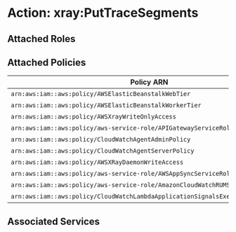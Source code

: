 # Action: xray:PutTraceSegments

## Attached Roles

## Attached Policies

| Policy ARN | Policy Name |
|------------|-------------|
| `arn:aws:iam::aws:policy/AWSElasticBeanstalkWebTier` | [AWSElasticBeanstalkWebTier](../policies.md#awselasticbeanstalkwebtier) |
| `arn:aws:iam::aws:policy/AWSElasticBeanstalkWorkerTier` | [AWSElasticBeanstalkWorkerTier](../policies.md#awselasticbeanstalkworkertier) |
| `arn:aws:iam::aws:policy/AWSXrayWriteOnlyAccess` | [AWSXrayWriteOnlyAccess](../policies.md#awsxraywriteonlyaccess) |
| `arn:aws:iam::aws:policy/aws-service-role/APIGatewayServiceRolePolicy` | [APIGatewayServiceRolePolicy](../policies.md#apigatewayservicerolepolicy) |
| `arn:aws:iam::aws:policy/CloudWatchAgentAdminPolicy` | [CloudWatchAgentAdminPolicy](../policies.md#cloudwatchagentadminpolicy) |
| `arn:aws:iam::aws:policy/CloudWatchAgentServerPolicy` | [CloudWatchAgentServerPolicy](../policies.md#cloudwatchagentserverpolicy) |
| `arn:aws:iam::aws:policy/AWSXRayDaemonWriteAccess` | [AWSXRayDaemonWriteAccess](../policies.md#awsxraydaemonwriteaccess) |
| `arn:aws:iam::aws:policy/aws-service-role/AWSAppSyncServiceRolePolicy` | [AWSAppSyncServiceRolePolicy](../policies.md#awsappsyncservicerolepolicy) |
| `arn:aws:iam::aws:policy/aws-service-role/AmazonCloudWatchRUMServiceRolePolicy` | [AmazonCloudWatchRUMServiceRolePolicy](../policies.md#amazoncloudwatchrumservicerolepolicy) |
| `arn:aws:iam::aws:policy/CloudWatchLambdaApplicationSignalsExecutionRolePolicy` | [CloudWatchLambdaApplicationSignalsExecutionRolePolicy](../policies.md#cloudwatchlambdaapplicationsignalsexecutionrolepolicy) |

## Associated Services

